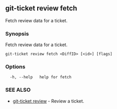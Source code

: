 ## git-ticket review fetch

Fetch review data for a ticket.

### Synopsis

Fetch review data for a ticket.

```
git-ticket review fetch <DiffID> [<id>] [flags]
```

### Options

```
  -h, --help   help for fetch
```

### SEE ALSO

* [git-ticket review](git-ticket_review.md)	 - Review a ticket.

